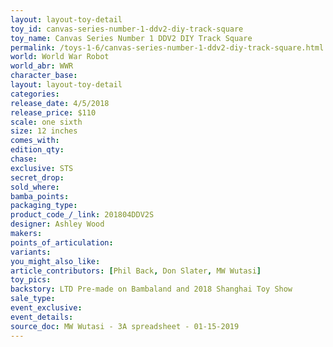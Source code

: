 ```yaml
---
layout: layout-toy-detail 
toy_id: canvas-series-number-1-ddv2-diy-track-square
toy_name: Canvas Series Number 1 DDV2 DIY Track Square
permalink: /toys-1-6/canvas-series-number-1-ddv2-diy-track-square.html
world: World War Robot
world_abr: WWR
character_base: 
layout: layout-toy-detail
categories: 
release_date: 4/5/2018
release_price: $110 
scale: one sixth
size: 12 inches
comes_with: 
edition_qty: 
chase: 
exclusive: STS
secret_drop: 
sold_where: 
bamba_points: 
packaging_type: 
product_code_/_link: 201804DDV2S
designer: Ashley Wood
makers: 
points_of_articulation: 
variants: 
you_might_also_like: 
article_contributors: [Phil Back, Don Slater, MW Wutasi]
toy_pics: 
backstory: LTD Pre-made on Bambaland and 2018 Shanghai Toy Show
sale_type: 
event_exclusive: 
event_details: 
source_doc: MW Wutasi - 3A spreadsheet - 01-15-2019
---
```

